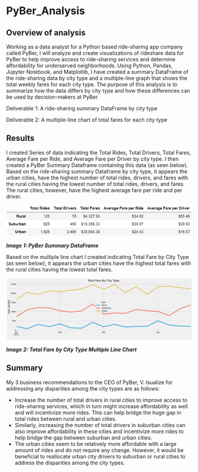 # PyBer_Analysis

## Overview of analysis

Working as a data analyst for a Python based ride-sharing app company called PyBer, I will analyze and create visualizations of rideshare data for PyBer to help improve access to ride-sharing services and determine affordability for underserved neighborhoods. Using Python, Pandas, Jupyter Notebook, and Matplotlib, I have created a summary DataFrame of the ride-sharing data by city type and a multiple-line graph that shows the total weekly fares for each city type. The purpose of this analysis is to summarize how the data differs by city type and how these differences can be used by decision-makers at PyBer.

Deliverable 1: A ride-sharing summary DataFrame by city type

Deliverable 2: A multiple-line chart of total fares for each city type

## Results

I created Series of data indicating the Total Rides, Total Drivers, Total Fares, Average Fare per Ride, and Average Fare per Driver by city type. I then created a PyBer Summary Dataframe containing this data (as seen below). 
Based on the ride-sharing summary Dataframe by city type, it appears the urban cities, have the highest number of total rides, drivers, and fares with the rural cities having the lowest number of total rides, drivers, and fares. The rural cities, however, have the highest average fare per ride and per driver.


![deliverable1](https://github.com/Soniaprogram/PyBer_Analysis/blob/main/images/Deliverable1.PNG)

***Image 1: PyBer Summary DataFrame***


Based on the multiple line chart I created indicating Total Fare by City Type (as seen below), it appears the urban cities have the highest total fares with the rural cities having the lowest total fares. 


![deliverable2](https://github.com/Soniaprogram/PyBer_Analysis/blob/main/images/Deliverable2.PNG)

***Image 2: Total Fare by City Type Multiple Line Chart***

## Summary

My 3 business recommendations to the CEO of PyBer, V. Isualize for addressing any disparities among the city types are as follows:
- Increase the number of total drivers in rural cities to improve access to ride-sharing services, which in turn might increase affordability as well and will incentivize more rides. This can help bridge the huge gap in total rides between rural and urban cities. 
- Similarly, increasing the number of total drivers in suburban cities can also improve affordability in these cities and incentivize more rides to help bridge the gap between suburban and urban cities.
- The urban cities seem to be relatively more affordable with a large amount of rides and do not require any change. However, it would be beneficial to reallocate urban city drivers to suburban or rural cities to address the disparities among the city types. 
